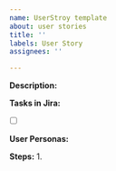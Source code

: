 ```yaml
---
name: UserStroy template
about: user stories
title: ''
labels: User Story
assignees: ''

---
```


**Description:**


**Tasks in Jira:** 
- [ ] []()  

**User Personas:** 

**Steps:**
1.
